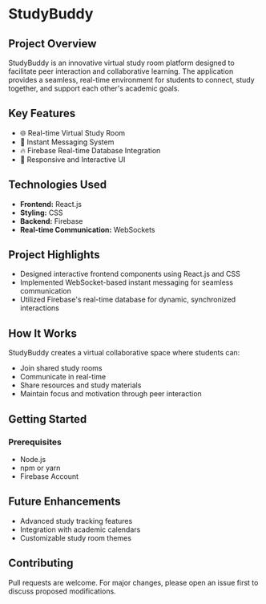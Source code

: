 # StudyBuddy

## Project Overview
StudyBuddy is an innovative virtual study room platform designed to facilitate peer interaction and collaborative learning. The application provides a seamless, real-time environment for students to connect, study together, and support each other's academic goals.

## Key Features
- 🌐 Real-time Virtual Study Room
- 💬 Instant Messaging System
- 🔥 Firebase Real-time Database Integration
- 🎨 Responsive and Interactive UI

## Technologies Used
- **Frontend:** React.js
- **Styling:** CSS
- **Backend:** Firebase
- **Real-time Communication:** WebSockets

## Project Highlights
- Designed interactive frontend components using React.js and CSS
- Implemented WebSocket-based instant messaging for seamless communication
- Utilized Firebase's real-time database for dynamic, synchronized interactions

## How It Works
StudyBuddy creates a virtual collaborative space where students can:
- Join shared study rooms
- Communicate in real-time
- Share resources and study materials
- Maintain focus and motivation through peer interaction

## Getting Started
### Prerequisites
- Node.js
- npm or yarn
- Firebase Account


## Future Enhancements
- Advanced study tracking features
- Integration with academic calendars
- Customizable study room themes

## Contributing
Pull requests are welcome. For major changes, please open an issue first to discuss proposed modifications.
